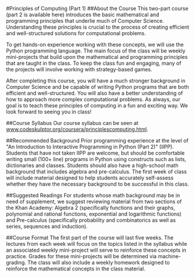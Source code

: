 #Principles of Computing (Part 1)
##About the Course
This two-part course (part 2 is available here) introduces the basic mathematical and programming principles that underlie much of Computer Science. Understanding these principles is crucial to the process of creating efficient and well-structured solutions for computational problems.

To get hands-on experience working with these concepts, we will use the Python programming language. The main focus of the class will be weekly mini-projects that build upon the mathematical and programming principles that are taught in the class. To keep the class fun and engaging, many of the projects will involve working with strategy-based games.

After completing this course, you will have a much stronger background in Computer Science and be capable of writing Python programs that are both efficient and well-structured. You will also have a better understanding of how to approach more complex computational problems. As always, our goal is to teach these principles of computing in a fun and exciting way. We look forward to seeing you in class!

##Course Syllabus
Our course syllabus can be seen at www.codeskulptor.org/coursera/principlescomputing.html.

##Recommended Background
Prior programming experience at the level of "An Introduction to Interactive Programming in Python (Part 2)" (IIPP). Students that have not taken IIPP are welcome, but should be comfortable writing small (100+ line) programs in Python using constructs such as lists, dictionaries and classes. Students should also have a high-school math background that includes algebra and pre-calculus. The first week of class will include material designed to help students accurately self-assess whether they have the necessary background to be successful in this class.

##Suggested Readings
For students whose math background may be in need of supplement, we suggest reviewing material from two sections of the Khan Academy: Algebra 2 (specifically functions and their graphs, polynomial and rational functions, exponential and logarithmic functions) and Pre-calculus (specifically probability and combinatorics as well as series, sequences and induction).

##Course Format
The first part of the course will last five weeks. The lectures from each week will focus on the topics listed in the syllabus while an associated weekly mini-project will serve to reinforce these concepts in practice. Grades for these mini-projects will be determined via machine-grading. The class will also include a weekly homework designed to reinforce the mathematical concepts in the class material.
